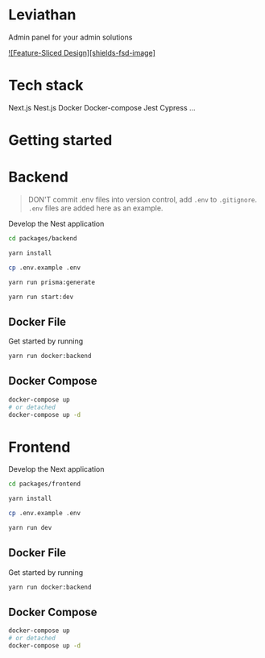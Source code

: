 # Leviathan

Admin panel for your admin solutions

[![Feature-Sliced Design][shields-fsd-image]](https://feature-sliced.design/)

# Tech stack

Next.js
Nest.js
Docker
Docker-compose
Jest
Cypress
...

# Getting started

# Backend

> DON'T commit .env files into version control, add `.env` to `.gitignore`. `.env` files are added here as an example.

Develop the Nest application

```bash
cd packages/backend

yarn install

cp .env.example .env

yarn run prisma:generate

yarn run start:dev
```

## Docker File

Get started by running

```bash
yarn run docker:backend
```

## Docker Compose

```bash
docker-compose up
# or detached
docker-compose up -d
```

# Frontend

Develop the Next application

```bash
cd packages/frontend

yarn install

cp .env.example .env

yarn run dev
```

## Docker File

Get started by running

```bash
yarn run docker:backend
```

## Docker Compose

```bash
docker-compose up
# or detached
docker-compose up -d
```
